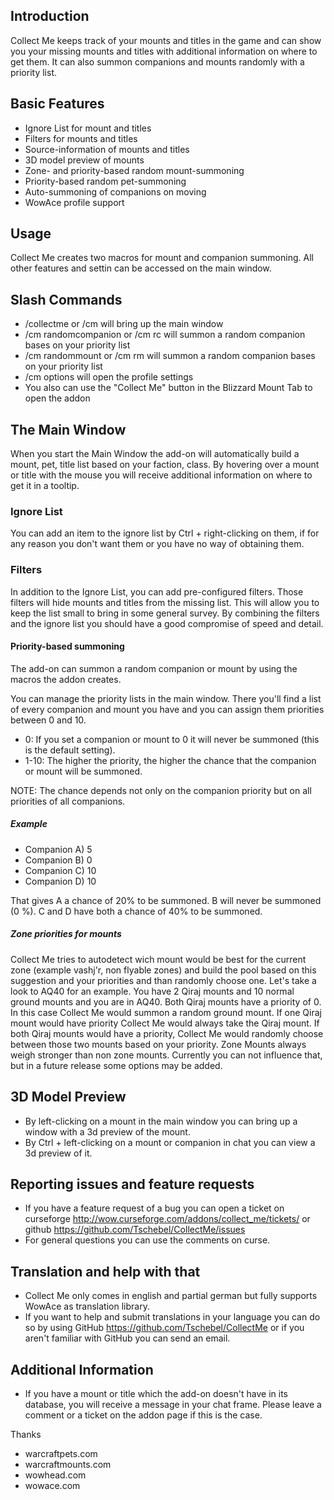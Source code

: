 ## Introduction
Collect Me keeps track of your mounts and titles in the game and can show you your missing mounts and titles with additional information on where to get them. It can also summon companions and mounts randomly with a priority list.

## Basic Features

 * Ignore List for mount and titles
 * Filters for mounts and titles
 * Source-information of mounts and titles
 * 3D model preview of mounts
 * Zone- and priority-based random mount-summoning
 * Priority-based random pet-summoning
 * Auto-summoning of companions on moving
 * WowAce profile support

## Usage
Collect Me creates two macros for mount and companion summoning. All other features and settin can be accessed on the main window.

## Slash Commands
 * /collectme or /cm will bring up the main window
 * /cm randomcompanion or /cm rc will summon a random companion bases on your priority list
 * /cm randommount or /cm rm will summon a random companion bases on your priority list
 * /cm options will open the profile settings
 * You also can use the "Collect Me" button in the Blizzard Mount Tab to open the addon

## The Main Window
When you start the Main Window the add-on will automatically build a mount, pet, title list based on your faction, class. By hovering over a mount or title with the mouse you will receive additional information on where to get it in a tooltip.

### Ignore List
You can add an item to the ignore list by Ctrl + right-clicking on them, if for any reason you don't want them or you have no way of obtaining them.

### Filters
In addition to the Ignore List, you can add pre-configured filters. Those filters will hide mounts and titles from the missing list. This will allow you to keep the list small to bring in some general survey. By combining the filters and the ignore list you should have a good compromise of speed and detail.

#### Priority-based summoning
The add-on can summon a random companion or mount by using the macros the addon creates.

You can manage the priority lists in the main window. There you'll find a list of every companion and mount you have and you can assign them priorities between 0 and 10.
 * 0: If you set a companion or mount to 0 it will never be summoned (this is the default setting).
 * 1-10: The higher the priority, the higher the chance that the companion or mount will be summoned.

NOTE: The chance depends not only on the companion priority but on all priorities of all companions.
##### Example
 * Companion A) 5
 * Companion B) 0
 * Companion C) 10
 * Companion D) 10

That gives A a chance of 20% to be summoned. B will never be summoned (0 %). C and D have both a chance of 40% to be summoned.

##### Zone priorities for mounts
Collect Me tries to autodetect wich mount would be best for the current zone (example vashj'r, non flyable zones) and build the pool based on this suggestion and your priorities and than randomly choose one. Let's take a look to AQ40 for an example. You have 2 Qiraj mounts and 10 normal ground mounts and you are in AQ40.
Both Qiraj mounts have a priority of 0. In this case Collect Me would summon a random ground mount. If one Qiraj mount would have priority Collect Me would always take the Qiraj mount. If both Qiraj mounts would have a priority, Collect Me would randomly choose between those two mounts based on your priority.
Zone Mounts always weigh stronger than non zone mounts. Currently you can not influence that, but in a future release some options may be added.

## 3D Model Preview
* By left-clicking on a mount in the main window you can bring up a window with a 3d preview of the mount.
* By Ctrl + left-clicking on a mount or companion in chat you can view a 3d preview of it.

## Reporting issues and feature requests
 * If you have a feature request of a bug you can open a ticket on curseforge http://wow.curseforge.com/addons/collect_me/tickets/ or github https://github.com/Tschebel/CollectMe/issues
 * For general questions you can use the comments on curse.

## Translation and help with that
 * Collect Me only comes in english and partial german but fully supports WowAce as translation library.
 * If you want to help and submit translations in your language you can do so by using GitHub https://github.com/Tschebel/CollectMe or if you aren't familiar with GitHub you can send an email.

## Additional Information
 * If you have a mount or title which the add-on doesn't have in its database, you will receive a message in your chat frame. Please leave a comment or a ticket on the addon page if this is the case.

Thanks
  * warcraftpets.com
  * warcraftmounts.com
  * wowhead.com
  * wowace.com
